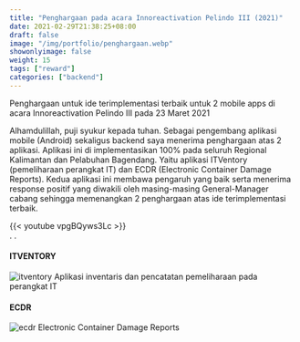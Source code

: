 ```yaml
---
title: "Penghargaan pada acara Innoreactivation Pelindo III (2021)"
date: 2021-02-29T21:38:25+08:00
draft: false
image: "/img/portfolio/penghargaan.webp"
showonlyimage: false
weight: 15
tags: ["reward"]
categories: ["backend"]
---
```


Penghargaan untuk ide terimplementasi terbaik untuk 2 mobile apps di acara Innoreactivation Pelindo III pada 23 Maret 2021
<!--more-->


Alhamdulillah, puji syukur kepada tuhan. Sebagai pengembang aplikasi mobile (Android) sekaligus backend saya menerima penghargaan atas 2 aplikasi. Aplikasi ini di implementasikan 100% pada seluruh Regional Kalimantan dan Pelabuhan Bagendang. Yaitu aplikasi ITVentory (pemeliharaan perangkat IT) dan ECDR (Electronic Container Damage Reports). Kedua aplikasi ini membawa pengaruh yang baik serta menerima response positif yang diwakili oleh masing-masing General-Manager cabang sehingga memenangkan 2 penghargaan atas ide terimplementasi terbaik.  

{{< youtube vpgBQyws3Lc >}}  
 . 
 .   
#### ITVENTORY
![itventory]
Aplikasi inventaris dan pencatatan pemeliharaan pada perangkat IT

#### ECDR
![ecdr]
Electronic Container Damage Reports


[itventory]: /img/portfolio/itventory-demo.webp
[ecdr]: /img/portfolio/ecdr-demo.webp